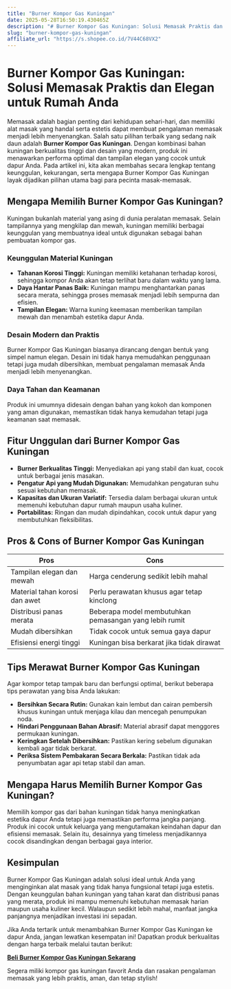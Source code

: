 ```yaml
---
title: "Burner Kompor Gas Kuningan"
date: 2025-05-28T16:50:19.430465Z
description: "# Burner Kompor Gas Kuningan: Solusi Memasak Praktis dan Elegan untuk Rumah Anda..."
slug: "burner-kompor-gas-kuningan"
affiliate_url: "https://s.shopee.co.id/7V44C68VX2"
---
```

# Burner Kompor Gas Kuningan: Solusi Memasak Praktis dan Elegan untuk Rumah Anda

Memasak adalah bagian penting dari kehidupan sehari-hari, dan memiliki alat masak yang handal serta estetis dapat membuat pengalaman memasak menjadi lebih menyenangkan. Salah satu pilihan terbaik yang sedang naik daun adalah **Burner Kompor Gas Kuningan**. Dengan kombinasi bahan kuningan berkualitas tinggi dan desain yang modern, produk ini menawarkan performa optimal dan tampilan elegan yang cocok untuk dapur Anda. Pada artikel ini, kita akan membahas secara lengkap tentang keunggulan, kekurangan, serta mengapa Burner Kompor Gas Kuningan layak dijadikan pilihan utama bagi para pecinta masak-memasak.

## Mengapa Memilih Burner Kompor Gas Kuningan?

Kuningan bukanlah material yang asing di dunia peralatan memasak. Selain tampilannya yang mengkilap dan mewah, kuningan memiliki berbagai keunggulan yang membuatnya ideal untuk digunakan sebagai bahan pembuatan kompor gas.

### Keunggulan Material Kuningan

- **Tahanan Korosi Tinggi:** Kuningan memiliki ketahanan terhadap korosi, sehingga kompor Anda akan tetap terlihat baru dalam waktu yang lama.
- **Daya Hantar Panas Baik:** Kuningan mampu menghantarkan panas secara merata, sehingga proses memasak menjadi lebih sempurna dan efisien.
- **Tampilan Elegan:** Warna kuning keemasan memberikan tampilan mewah dan menambah estetika dapur Anda.

### Desain Modern dan Praktis

Burner Kompor Gas Kuningan biasanya dirancang dengan bentuk yang simpel namun elegan. Desain ini tidak hanya memudahkan penggunaan tetapi juga mudah dibersihkan, membuat pengalaman memasak Anda menjadi lebih menyenangkan.

### Daya Tahan dan Keamanan

Produk ini umumnya didesain dengan bahan yang kokoh dan komponen yang aman digunakan, memastikan tidak hanya kemudahan tetapi juga keamanan saat memasak.

## Fitur Unggulan dari Burner Kompor Gas Kuningan

- **Burner Berkualitas Tinggi:** Menyediakan api yang stabil dan kuat, cocok untuk berbagai jenis masakan.
- **Pengatur Api yang Mudah Digunakan:** Memudahkan pengaturan suhu sesuai kebutuhan memasak.
- **Kapasitas dan Ukuran Variatif:** Tersedia dalam berbagai ukuran untuk memenuhi kebutuhan dapur rumah maupun usaha kuliner.
- **Portabilitas:** Ringan dan mudah dipindahkan, cocok untuk dapur yang membutuhkan fleksibilitas.

## Pros & Cons of Burner Kompor Gas Kuningan

| Pros                                              | Cons                                     |
|---------------------------------------------------|------------------------------------------|
| Tampilan elegan dan mewah                          | Harga cenderung sedikit lebih mahal     |
| Material tahan korosi dan awet                     | Perlu perawatan khusus agar tetap kinclong |
| Distribusi panas merata                           | Beberapa model membutuhkan pemasangan yang lebih rumit |
| Mudah dibersihkan                                | Tidak cocok untuk semua gaya dapur     |
| Efisiensi energi tinggi                          | Kuningan bisa berkarat jika tidak dirawat |

## Tips Merawat Burner Kompor Gas Kuningan

Agar kompor tetap tampak baru dan berfungsi optimal, berikut beberapa tips perawatan yang bisa Anda lakukan:

- **Bersihkan Secara Rutin:** Gunakan kain lembut dan cairan pembersih khusus kuningan untuk menjaga kilau dan mencegah penumpukan noda.
- **Hindari Penggunaan Bahan Abrasif:** Material abrasif dapat menggores permukaan kuningan.
- **Keringkan Setelah Dibersihkan:** Pastikan kering sebelum digunakan kembali agar tidak berkarat.
- **Periksa Sistem Pembakaran Secara Berkala:** Pastikan tidak ada penyumbatan agar api tetap stabil dan aman.

## Mengapa Harus Memilih Burner Kompor Gas Kuningan?

Memilih kompor gas dari bahan kuningan tidak hanya meningkatkan estetika dapur Anda tetapi juga memastikan performa jangka panjang. Produk ini cocok untuk keluarga yang mengutamakan keindahan dapur dan efisiensi memasak. Selain itu, desainnya yang timeless menjadikannya cocok disandingkan dengan berbagai gaya interior.

## Kesimpulan

Burner Kompor Gas Kuningan adalah solusi ideal untuk Anda yang menginginkan alat masak yang tidak hanya fungsional tetapi juga estetis. Dengan keunggulan bahan kuningan yang tahan karat dan distribusi panas yang merata, produk ini mampu memenuhi kebutuhan memasak harian maupun usaha kuliner kecil. Walaupun sedikit lebih mahal, manfaat jangka panjangnya menjadikan investasi ini sepadan.

Jika Anda tertarik untuk menambahkan Burner Kompor Gas Kuningan ke dapur Anda, jangan lewatkan kesempatan ini! Dapatkan produk berkualitas dengan harga terbaik melalui tautan berikut:

[**Beli Burner Kompor Gas Kuningan Sekarang**](https://s.shopee.co.id/7V44C68VX2)

Segera miliki kompor gas kuningan favorit Anda dan rasakan pengalaman memasak yang lebih praktis, aman, dan tetap stylish!